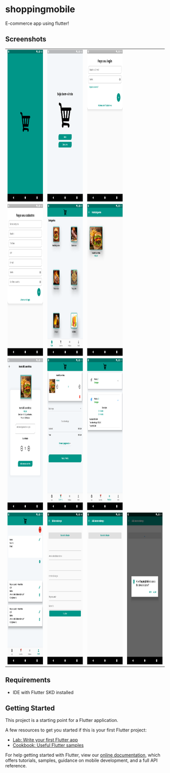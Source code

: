 # shoppingmobile

E-commerce app using flutter!

## Screenshots
<table>
 <tr>
    <td><img src="https://github.com/paolauande/shoppingmobile/blob/master/screenshots/1.png" width=270 height=480></td>
    <td><img src="https://github.com/paolauande/shoppingmobile/blob/master/screenshots/2.png" width=270 height=480></td>
    <td><img src="https://github.com/paolauande/shoppingmobile/blob/master/screenshots/3.png" width=270 height=480></td>
 </tr>
  <tr>
    <td><img src="https://github.com/paolauande/shoppingmobile/blob/master/screenshots/4.png" width=270 height=480></td>
    <td><img src="https://github.com/paolauande/shoppingmobile/blob/master/screenshots/5.png" width=270 height=480></td>
    <td><img src="https://github.com/paolauande/shoppingmobile/blob/master/screenshots/6.png" width=270 height=480></td>
 </tr>
  <tr>
    <td><img src="https://github.com/paolauande/shoppingmobile/blob/master/screenshots/7.png" width=270 height=480></td>
    <td><img src="https://github.com/paolauande/shoppingmobile/blob/master/screenshots/8.png" width=270 height=480></td>
    <td><img src="https://github.com/paolauande/shoppingmobile/blob/master/screenshots/9.png" width=270 height=480></td>
 </tr>
  <tr>
    <td><img src="https://github.com/paolauande/shoppingmobile/blob/master/screenshots/10.png" width=270 height=480></td>
    <td><img src="https://github.com/paolauande/shoppingmobile/blob/master/screenshots/11.png" width=270 height=480></td>
    <td><img src="https://github.com/paolauande/shoppingmobile/blob/master/screenshots/12.png" width=270 height=480></td>
    <td><img src="https://github.com/paolauande/shoppingmobile/blob/master/screenshots/13.png" width=270 height=480></td>
 </tr>
</table>

## Requirements
- IDE with Flutter SKD installed
## Getting Started

This project is a starting point for a Flutter application.

A few resources to get you started if this is your first Flutter project:

- [Lab: Write your first Flutter app](https://flutter.dev/docs/get-started/codelab)
- [Cookbook: Useful Flutter samples](https://flutter.dev/docs/cookbook)

For help getting started with Flutter, view our
[online documentation](https://flutter.dev/docs), which offers tutorials,
samples, guidance on mobile development, and a full API reference.
